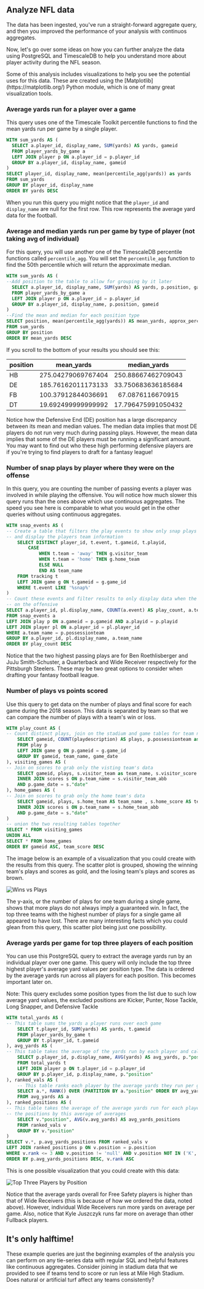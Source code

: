 ## Analyze NFL data

The data has been ingested, you've run a straight-forward aggregate query, and
then you improved the performance of your analysis with continuos aggregates.

Now, let's 
go over some ideas on how you can further analyze the data using PostgreSQL and 
TimescaleDB to help you understand more about player activity during the NFL
season.

<highlight type="tip">
Some of this analysis includes visualizations to help you see the potential uses 
for this data. These are created using the [Matplotlib](https://matplotlib.org/)
Python module, which is one of many great visualization tools. 
</highlight>

### Average yards run for a player over a game

This query uses one of the Timescale Toolkit percentile functions to find the 
mean yards run per game by a single player. 

```sql
WITH sum_yards AS (
  SELECT a.player_id, display_name, SUM(yards) AS yards, gameid 
  FROM player_yards_by_game a
  LEFT JOIN player p ON a.player_id = p.player_id 
  GROUP BY a.player_id, display_name, gameid 
)
SELECT player_id, display_name, mean(percentile_agg(yards)) as yards
FROM sum_yards
GROUP BY player_id, display_name
ORDER BY yards DESC
```

When you run this query you might notice that the `player_id` and `display_name` 
are null for the first row. This row represents the average yard data for the football. 

### Average and median yards run per game by type of player (not taking avg of individual)

For this query, you will use another one of the TimescaleDB percentile functions 
called `percentile_agg`. You will set the `percentile_agg` function to find the 
50th percentile which will return the approximate median.

```sql
WITH sum_yards AS (
--Add position to the table to allow for grouping by it later
  SELECT a.player_id, display_name, SUM(yards) AS yards, p.position, gameid 
  FROM player_yards_by_game a
  LEFT JOIN player p ON a.player_id = p.player_id 
  GROUP BY a.player_id, display_name, p.position, gameid 
)
--Find the mean and median for each position type
SELECT position, mean(percentile_agg(yards)) AS mean_yards, approx_percentile(0.5, percentile_agg(yards)) AS median_yards
FROM sum_yards
GROUP BY position
ORDER BY mean_yards DESC
```

If you scroll to the bottom of your results you should see this:

|position| mean_yards        | median_yards  |
|-----| ------------- |:----------------:|
|HB| 275.04279069767404    | 250.88667462709043 |
|DE| 185.76162011173133   | 33.750683636185684 |
|FB| 100.37912844036691 | 67.0876116670915 |
|DT| 19.692499999999992  | 17.796475991050432 |

Notice how the Defensive End (DE) position has a large discrepancy between its 
mean and median values. The median data implies that most DE players do not run 
very much during passing plays. However, the mean data implies that some of the 
DE players must be running a significant amount. You may want to find out who 
these high performing defensive players are if you're trying to find players
to draft for a fantasy league!

### Number of snap plays by player where they were on the offense

In this query, you are counting the number of passing events a player was 
involved in while playing the offensive. You will notice how much slower this 
query runs than the ones above which use continuous aggregates. The speed you 
see here is comparable to what you would get in the other queries without using 
continuous aggregates.

```sql
WITH snap_events AS (
-- Create a table that filters the play events to show only snap plays
-- and display the players team information
	SELECT DISTINCT player_id, t.event, t.gameid, t.playid,
		CASE 
			WHEN t.team = 'away' THEN g.visitor_team 
			WHEN t.team = 'home' THEN g.home_team 
			ELSE NULL 
			END AS team_name
	FROM tracking t 
	LEFT JOIN game g ON t.gameid = g.game_id 
	WHERE t.event LIKE '%snap%'
)
-- Count these events and filter results to only display data when the player was
-- on the offensive
SELECT a.player_id, pl.display_name, COUNT(a.event) AS play_count, a.team_name
FROM snap_events a
LEFT JOIN play p ON a.gameid = p.gameid AND a.playid = p.playid 
LEFT JOIN player pl ON a.player_id = pl.player_id 
WHERE a.team_name = p.possessionteam 
GROUP BY a.player_id, pl.display_name, a.team_name
ORDER BY play_count DESC
```

Notice that the two highest passing plays are for Ben Roethlisberger and JuJu 
Smith-Schuster, a Quarterback and Wide Receiver respectively for the Pittsburgh 
Steelers. These may be two great options to consider when drafting your fantasy 
football league. 

### Number of plays vs points scored

Use this query to get data on the number of plays and final score for each game during the 2018 season. This data is separated by team so that we can compare the number of plays with a team's win or loss.

```sql
WITH play_count AS (
-- Count distinct plays, join on the stadium and game tables for team names and game date
    SELECT gameid, COUNT(playdescription) AS plays, p.possessionteam as team_name, g.game_date 
    FROM play p 
    LEFT JOIN game g ON p.gameid = g.game_id 
    GROUP BY gameid, team_name, game_date
), visiting_games AS (
-- Join on scores to grab only the visting team's data
    SELECT gameid, plays, s.visitor_team as team_name, s.visitor_score AS team_score FROM play_count p
    INNER JOIN scores s ON p.team_name = s.visitor_team_abb 
    AND p.game_date = s."date"
), home_games AS (
-- Join on scores to grab only the home team's data
    SELECT gameid, plays, s.home_team AS team_name , s.home_score AS team_score FROM play_count p
    INNER JOIN scores s ON p.team_name = s.home_team_abb 
    AND p.game_date = s."date"
)
-- union the two resulting tables together
SELECT * FROM visiting_games
UNION ALL
SELECT * FROM home_games
ORDER BY gameid ASC, team_score DESC
```

The image below is an example of a visualization that you could create with the 
results from this query. The scatter plot is grouped, showing the winning team's 
plays and scores as gold, and the losing team's plays and scores as brown. 

<img class="main-content__illustration" src="https://s3.amazonaws.com/assets.timescale.com/docs/images/tutorials/nfl_tutorial/wins_vs_plays.png" alt="Wins vs Plays"/>

The y-axis, or the number of plays for one team during a single game, shows that 
more plays do not always imply a guaranteed win. In fact, the top three teams 
with the highest number of plays for a single game all appeared to have lost. There 
are many interesting facts which you could glean from this query, this scatter plot 
being just one possibility. 

### Average yards per game for top three players of each position

You can use this PostgreSQL query to extract the average yards run by an individual 
player over one game. This query will only include the top three highest player's 
average yard values per position type. The data is ordered by the average yards 
run across all players for each position. This becomes important later on. 

Note: This query excludes some position types from the list due to such low average 
yard values, the excluded positions are Kicker, Punter, Nose Tackle, Long Snapper, 
and Defensive Tackle 

```sql
WITH total_yards AS (
-- This table sums the yards a player runs over each game
	SELECT t.player_id, SUM(yards) AS yards, t.gameid
	FROM player_yards_by_game t
	GROUP BY t.player_id, t.gameid
), avg_yards AS (
-- This table takes the average of the yards run by each player and calls out thier position
	SELECT p.player_id, p.display_name, AVG(yards) AS avg_yards, p."position" 
	FROM total_yards t
	LEFT JOIN player p ON t.player_id = p.player_id 
	GROUP BY p.player_id, p.display_name, p."position"
), ranked_vals AS (
    -- This table ranks each player by the average yards they run per game 
    SELECT a.*, RANK() OVER (PARTITION BY a."position" ORDER BY avg_yards DESC) 
    FROM avg_yards AS a
), ranked_positions AS (
-- This table takes the average of the average yards run for each player so that we can order
-- the positions by this average of averages
    SELECT v."position", AVG(v.avg_yards) AS avg_yards_positions
    FROM ranked_vals v
    GROUP BY v."position"
)
SELECT v.*, p.avg_yards_positions FROM ranked_vals v
LEFT JOIN ranked_positions p ON v.position = p.position
WHERE v.rank <= 3 AND v.position != 'null' AND v.position NOT IN ('K', 'P', 'NT', 'LS', 'DT')
ORDER BY p.avg_yards_positions DESC, v.rank ASC
```

This is one possible visualization that you could create with this data:

<img class="main-content__illustration" src="https://s3.amazonaws.com/assets.timescale.com/docs/images/tutorials/nfl_tutorial/top_3_players.png" alt="Top Three Players by Position"/>

Notice that the average yards overall for Free Safety players is higher than that 
of Wide Receivers (this is because of how we ordered the data, noted above). 
However, individual Wide Receivers run more yards on average per game. Also, notice 
that Kyle Juszczyk runs far more on average than other Fullback players. 

## It's only halftime!
These example queries are just the beginning examples of the analysis you can 
perform on any tie-series data with regular SQL and helpful features like continuous
aggregates. Consider joining in stadium data that we provided to see if teams
tend to score or run less at Mile High Stadium. Does natural or artificial turf
affect any teams consistently?

